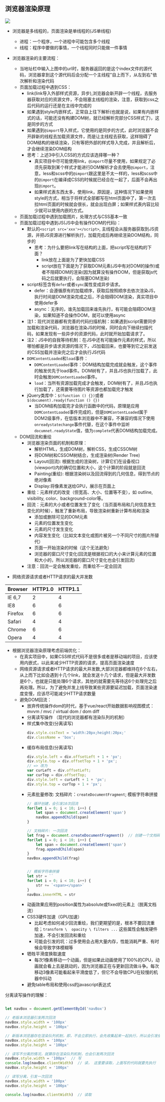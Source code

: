 ## 浏览器渲染原理

![](../../images/Network/渲染机制01.png)

  - 浏览器是多线程的，页面渲染是单线程的(JS单线程)
    - 进程：一个程序，一个进程中可能包含多个线程
    - 线程：程序中要做的事情，一个线程同时只能做一件事情
  - 浏览器渲染的主要流程：
    - 当地址栏中输入上图中的url时，服务器返回的是这个index文件的源代码，浏览器拿到这个源代码后会分配一个主线程"自上而下，从左到右"依次解析和渲染代码
    - 页面加载过程中遇到CSS：
      - link(link导入外部样式资源，异步),浏览器会新开辟一个线程，去服务器获取对应的资源文件，不会阻塞主线程的渲染，注意，获取到css之后代码的运行还是在主线中完成的
      - 如果遇到style内嵌样式，正常自上往下解析(也就是说，如果有内嵌样式的话，可能还没有构建DOM树，就已经解析完部分CSS样式了)，这是同步的方式
      - 如果遇到`@import`导入样式，它使用的是同步的方式，此时浏览器不会开辟新的线程去加载资源文件，而是让主线程去获取，这样阻碍了DOM结构的继续渲染，只有等把外部的样式导入完成，并且解析后，才会继续渲染DOM结构
      - 思考：上述3中引入CSS的方式应该选择哪一种？
        - 真实项目中尽可能使用link，`@import`尽量不使用，如果规定了必须先获取到某个样式才能进行DOM解析才会去使用`@import`，注意，less和scss中的`@import`跟这里是不太一样的，less和scss中的`@import`在编译成CSS的时候就已经合在一起了，后面不会再出现`@import`。
        - 如果样式表东西太多，使用link，原因是，这种情况下如果使用style的方式，相当于将样式全部都写在html页面中了，第一次去拉html页面的时候就会很长，就会出现白屏；如果样式表内容比较少就可以使用内嵌的方式。
    - 页面加载过程中遇到加载图片，处理方式与CSS基本一致
    - 页面加载过程中遇到JS(JS中会有操作DOM的代码)：
      - 默认的`<script src='xxx'></script>`, 主线程会从服务器获取到JS资源，并把JS资源进行解析执行，加载完成后再继续渲染DOM结构，同步的
        - 思考：为什么要把link写在结构的上面，把script写在结构的下面？
          - link放在上面是为了更快加载CSS
          - script放在下面是为了获取DOM元素(JS中有对DOM的操作)或者不阻碍DOM的渲染(因为就算没有操作DOM，但是获取js代码之后就要执行，会阻塞DOM渲染)
      - script标签含有`defer`或者`sync`属性变成异步请求。
        - defer：会遵循原有的加载顺序，获取后按照顺序去依次渲染JS，执行时间是DOM渲染完成之后，不会阻碍DOM渲染，真实项目中使用defer多
        - async：无序的，谁先加载回来谁先执行，有可能会阻碍DOM渲染，如果知道不会操作DOM，就可以使用async
      - 注1：现代浏览器都有完善的代码扫描机制：如果遇到script需要同步加载和渲染代码，浏览器在渲染JS的时候，同时会向下继续扫描代码，如果发现有一些异步的资源代码，此时就开始加载请求了。
      - 注2：JS中的自我等待机制：在JS中还有可能操作元素的样式，所以哪怕都是异步请求资源的情况下，JS加载回来，也要等到它之前发送的CSS加载并渲染完之后才会执行JS代码
      - `DOMContentLoaded`和`load`事件：
        - `DOMContentLoaded`事件：DOM结构加载完成就会触发，这个事件的触发优先于load事件。DOM树有了，并且JS也执行加载了，此时会触发`DOMContentLoaded`事件。
        - `load`：当所有资源加载完成才会触发，DOM树有了，并且JS也执行加载了，还需要等待图片等资源也都加载完才触发
      - jQuery类库中：`$(function () {})`或者`$(document).ready(function () {})`
        - 当DOM结构加载完才会执行函数中的代码，原理是应用`DOMContentLoaded`事件完成的，但是`DOMContentLoaded`属于DOM2级事件，在低版本浏览器中不兼容，不兼容的情况下使用`onreadystatechange`事件代替，在这个事件中监听`documnet.readyState`值，值为`complete`代表DOM结构加载完成。
    - DOM回流和重绘
      - 浏览器渲染页面的机制和原理：
        - 解析HTML，生成DOM树，解析CSS，生成CSSOM树
        - 将DOM树和CSSOM树结合，生成渲染树(Render Tree)
        - Layout(回流): 根据生成的渲染树，计算它们在设备视口(viewport)内的确切位置和大小，这个计算的阶段就是回流
        - Painting(重绘): 根据渲染树以及回流得到的几何信息，得到节点的绝对像素
        - Display:将像素发送给GPU，展示在页面上
      - 重绘：元素样式的改变（但宽高、大小、位置等不变），如 outline, visibility, color、background-color等。
      - 回流：元素的大小或者位置发生了变化（当页面布局和几何信息发生变化的时候），触发了重新布局，导致渲染树重新计算布局和渲染
        - 添加或删除可见的DOM元素 
        - 元素的位置发生变化
        - 元素的尺寸发生变化
        - 内容发生变化（比如文本变化或图片被另一个不同尺寸的图片所替代）
        - 页面一开始渲染的时候（这个无法避免）
        - 浏览器的窗口尺寸变化(回流是根据视口的大小来计算元素的位置和大小的，所以浏览器的窗口尺寸变化也会引发回流)
      - 注意：回流一定会触发重绘，而重绘不一定会回流



- 网络资源请求或者HTTP请求的最大并发数

Browser | HTTP1.0 | HTTP1.1
---------|----------|---------
 IE 6,7 | 2 | 4
 IE8 | 6 | 6
 Firefox | 6 | 6
 Safari | 4 | 4
 Chrome | 6 | 6
 Opera | 4 | 4


- 根据浏览器渲染原理考虑前端优化：
  - 在真实项目中，如果CSS样式代码不是很多或者是移动端的项目，应该使用内嵌式，以此来减少HTTP资源的请求，提高页面渲染速度
  - 网络资源请求或者HTTP请求的最大并发数,大部浏览器都维持在6个左右，从上而下比如会遇到十几个link，就会发送十几个请求，但是最大并发数是6个，也就是只能处理6个请求，其他的就需要先等待这6个处理完之后再处理。所以，为了避免并发上线导致某些资源要延迟加载，页面渲染速度变慢，应该尽可能减少HTTP请求数量
  - 避免DOM回流：
    - 放弃传统操作dom的时代，基于vue/react开始数据影响视图模式：mvvm / mvc / virtual dom / dom diff
    - 分离读写操作 （现代的浏览器都有渲染队列的机制）
    - 样式集中改变(分离读写)
        ```javascript
        div.style.cssText = 'width:20px;height:20px;'
        div.className = 'box';
        ```
    - 缓存布局信息(分离读写)
        ```javascript
        div.style.left = div.offsetLeft + 1 + 'px';
        div.style.top = div.offsetTop + 1 + 'px';
        // => 改为
        var curLeft = div.offsetLeft;
        var curTop = div.offsetTop;
        div.style.left = curLeft + 1 + 'px';
        div.style.top = curTop + 1 + 'px';
        ```
    - 元素批量修改: 文档碎片：`createDocumentFragment`; 模板字符串拼接
        ```javascript
        // 循环创建，会引发10次回流
        for(let i = 0; i < 10; i++) {
            let span = document.createElement('span')
            navBox.appendChild(span)
        }

        // 文档碎片: 一次回流
        let frag = document.createDocumentFragment()  // 创建一个文档碎片
        for(let i = 0; i < 10; i++) {
            let span = document.createElement('span')
            frag.appendChild(span)
        }
        navBox.appendChild(frag)


        // 模板字符串拼接
        let str = ``
        for(let i = 0; i < 10; i++) {
            str += `<span></span>`
        }
        navBox.innerHTML = str
        ```
    - 动画效果应用到position属性为absolute或fixed的元素上（脱离文档流）
    - CSS3硬件加速（GPU加速）
      - 比起考虑如何减少回流重绘，我们更期望的是，根本不要回流重绘；`transform \  opacity \ filters ...` 这些属性会触发硬件加速，不会引发回流和重绘
      - 可能会引发的坑：过多使用会占用大量内存，性能消耗严重、有时候会导致字体模糊等
    - 牺牲平滑度换取速度
      - 每次1像素移动一个动画，但是如果此动画使用了100%的CPU，动画就会看上去是跳动的，因为浏览器正在与更新回流做斗争。每次移动3像素可能看起来平滑度低了，但它不会导致CPU在较慢的机器中抖动
    - 避免table布局和使用css的javascript表达式


分离读写操作的理解：
```javascript

let navBox = document.getElementById('navBox')

// 老版本浏览器引发两次回流
navBox.style.width = '100px'
navBox.style.height = '100px'

// 新版本浏览器存在渲染队列机制，即，不会立即执行，会先收集起来一起执行，所以会引发依次回流
navBox.style.width = '100px'
navBox.style.height = '100px'

// 读写不分离的情况，就算存在渲染队列机制，也会引发两次回流
navBox.style.width = '100px'  // 写
console.log(navBox.clientWidth)  // 读， 这里要读取，上面写的代码就要先执行
navBox.style.height = '100px'

// 读写分离，引发一次回流
navBox.style.width = '100px'  
navBox.style.height = '100px'

console.log(navBox.clientWidth)  // 读取
```